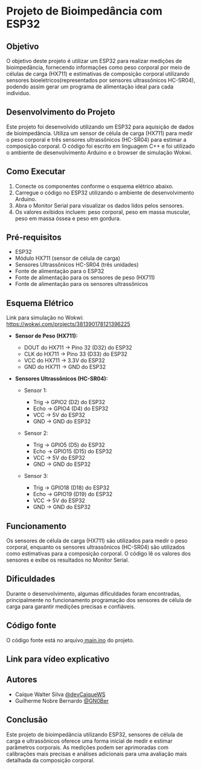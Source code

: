 # Projeto de Bioimpedância com ESP32

## Objetivo
O objetivo deste projeto é utilizar um ESP32 para realizar medições de bioimpedância, fornecendo informações como peso corporal por meio de células de carga (HX711) e estimativas de composição corporal utilizando sensores bioeletricos(representados por sensores ultrassônicos HC-SR04), podendo assim gerar um programa de alimentação ideal para cada individuo.

## Desenvolvimento do Projeto
Este projeto foi desenvolvido utilizando um ESP32 para aquisição de dados de bioimpedância. Utiliza um sensor de célula de carga (HX711) para medir o peso corporal e três sensores ultrassônicos (HC-SR04) para estimar a composição corporal. O código foi escrito em linguagem C++ e foi utilizado o ambiente de desenvolvimento Arduino e o browser de simulação Wokwi.

## Como Executar
1. Conecte os componentes conforme o esquema elétrico abaixo.
2. Carregue o código no ESP32 utilizando o ambiente de desenvolvimento Arduino.
3. Abra o Monitor Serial para visualizar os dados lidos pelos sensores.
4. Os valores exibidos incluem: peso corporal, peso em massa muscular, peso em massa óssea e peso em gordura.

## Pré-requisitos
- ESP32
- Módulo HX711 (sensor de célula de carga)
- Sensores Ultrassônicos HC-SR04 (três unidades)
- Fonte de alimentação para o ESP32
- Fonte de alimentação para os sensores de peso (HX711)
- Fonte de alimentação para os sensores ultrassônicos

## Esquema Elétrico
Link para simulação no Wokwi: <a href="https://wokwi.com/projects/381390178121396225">https://wokwi.com/projects/381390178121396225</a>
- **Sensor de Peso (HX711):**
  - DOUT do HX711 -> Pino 32 (D32) do ESP32
  - CLK do HX711 -> Pino 33 (D33) do ESP32
  - VCC do HX711 -> 3.3V do ESP32
  - GND do HX711 -> GND do ESP32

- **Sensores Ultrassônicos (HC-SR04):**
  - Sensor 1:
    - Trig -> GPIO2 (D2) do ESP32
    - Echo -> GPIO4 (D4) do ESP32
    - VCC -> 5V do ESP32
    - GND -> GND do ESP32

  - Sensor 2:
    - Trig -> GPIO5 (D5) do ESP32
    - Echo -> GPIO15 (D15) do ESP32
    - VCC -> 5V do ESP32
    - GND -> GND do ESP32

  - Sensor 3:
    - Trig -> GPIO18 (D18) do ESP32
    - Echo -> GPIO19 (D19) do ESP32
    - VCC -> 5V do ESP32
    - GND -> GND do ESP32

## Funcionamento
Os sensores de célula de carga (HX711) são utilizados para medir o peso corporal, enquanto os sensores ultrassônicos (HC-SR04) são utilizados como estimativas para a composição corporal. O código lê os valores dos sensores e exibe os resultados no Monitor Serial.

## Dificuldades
Durante o desenvolvimento, algumas dificuldades foram encontradas, principalmente no funcionamento programação dos sensores de célula de carga para garantir medições precisas e confiáveis.

## Código fonte
O código fonte está no arquivo<a href="https://github.com/devCaiqueWS/GS-Edge/blob/main/main.ino"> main.ino</a> do projeto.

## Link para vídeo explicativo

## Autores

- Caíque Walter Silva [@devCaiqueWS](https://github.com/devCaiqueWS)
- Guilherme Nobre Bernardo [@GN0Ber](https://github.com/GN0Ber)

## Conclusão
Este projeto de bioimpedância utilizando ESP32, sensores de célula de carga e ultrassônicos oferece uma forma inicial de medir e estimar parâmetros corporais. As medições podem ser aprimoradas com calibrações mais precisas e análises adicionais para uma avaliação mais detalhada da composição corporal.
